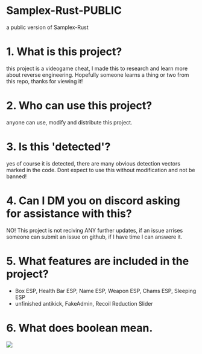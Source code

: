# Samplex-Rust-PUBLIC
a public version of Samplex-Rust

# 1. What is this project?
this project is a videogame cheat, I made this to research and learn more about reverse engineering.
Hopefully someone learns a thing or two from this repo, thanks for viewing it!

# 2. Who can use this project?
anyone can use, modify and distribute this project.

# 3. Is this 'detected'?
yes of course it is detected, there are many obvious detection vectors marked in the code. Dont expect to use this without modification and not be banned!

# 4. Can I DM you on discord asking for assistance with this?
NO! This project is not reciving ANY further updates, if an issue arrises someone can submit an issue on github, if I have time I can answere it.

# 5. What features are included in the project?
* Box ESP, Health Bar ESP, Name ESP, Weapon ESP, Chams ESP, Sleeping ESP
* unfinished antikick, FakeAdmin, Recoil Reduction Slider

# 6. What does boolean mean.

<img src="https://media.discordapp.net/attachments/903243553143144448/903709669753770004/caption.gif"></img>
